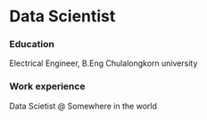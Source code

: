 # Data Scientist

### Education
Electrical Engineer, B.Eng
Chulalongkorn university

### Work experience
Data Scietist @ Somewhere in the world
